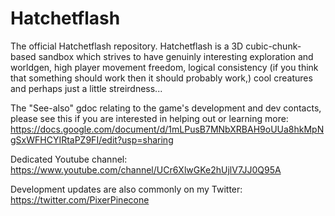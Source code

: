 # Hatchetflash
The official Hatchetflash repository. Hatchetflash is a 3D cubic-chunk-based sandbox which strives to have genuinly interesting exploration and worldgen, high player movement freedom, logical consistency (if you think that something should work then it should probably work,) cool creatures and perhaps just a little streirdness...

The "See-also" gdoc relating to the game's development and dev contacts, please see this if you are interested in helping out or learning more: https://docs.google.com/document/d/1mLPusB7MNbXRBAH9oUUa8hkMpNgSxWFHCYIRtaPZ9FI/edit?usp=sharing

Dedicated Youtube channel: https://www.youtube.com/channel/UCr6XlwGKe2hUjlV7JJ0Q95A

Development updates are also commonly on my Twitter: https://twitter.com/PixerPinecone

